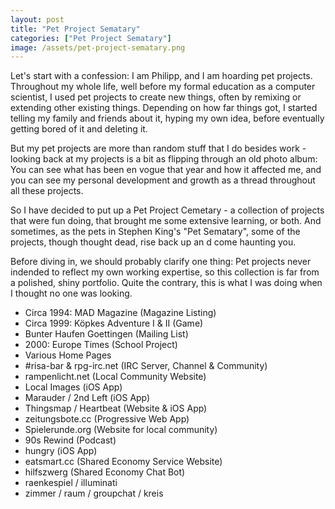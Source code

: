 ```yaml
---
layout: post
title: "Pet Project Sematary"
categories: ["Pet Project Sematary"]
image: /assets/pet-project-sematary.png
---
```

Let's start with a confession: I am Philipp, and I am hoarding pet projects.
Throughout my whole life, well before my formal education as a computer scientist,
I used pet projects to create new things, often by remixing or extending other 
existing things. Depending on how far things got, I started telling my family and
friends about it, hyping my own idea, before eventually getting bored of it and deleting 
it.

But my pet projects are more than random stuff that I do besides work - looking
back at my projects is a bit as flipping through an old photo album: You can see 
what has been en vogue that year and how it affected me, and you can see my personal
development and growth as a thread throughout all these projects.

So I have decided to put up a Pet Project Cemetary - a collection of projects that 
were fun doing, that brought me some extensive learning, or both. And sometimes, 
as the pets in Stephen King's "Pet Sematary", some of the projects, though thought dead,
rise back up an
d come haunting you.

Before diving in, we should probably clarify one thing: Pet projects never indended
to reflect my own working expertise, so this collection is far from a polished, shiny portfolio.
Quite the contrary, this is what I was doing when I thought no one was looking.

* Circa 1994: MAD Magazine (Magazine Listing)
* Circa 1999: Köpkes Adventure I & II (Game)
* Bunter Haufen Goettingen (Mailing List)
* 2000: Europe Times (School Project)
* Various Home Pages
* #risa-bar & rpg-irc.net (IRC Server, Channel & Community)
* rampenlicht.net (Local Community Website)
* Local Images (iOS App)
* Marauder / 2nd Left  (iOS App) 
* Thingsmap / Heartbeat (Website & iOS App)
* zeitungsbote.cc (Progressive Web App)
* Spielerunde.org (Website for local community)
* 90s Rewind (Podcast)
* hungry (iOS App)
* eatsmart.cc (Shared Economy Service Website)
* hilfszwerg (Shared Economy Chat Bot)
* raenkespiel / illuminati
* zimmer / raum / groupchat / kreis
